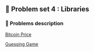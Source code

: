 ## 💭 Problem set 4 : Libraries
### 🧠 Problems description
[Bitcoin Price](https://cs50.harvard.edu/python/2022/psets/4/bitcoin/)

[Guessing Game](https://cs50.harvard.edu/python/2022/psets/4/game/)
